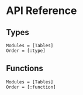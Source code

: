 # API Reference

## Types
```@autodocs
Modules = [Tables]
Order = [:type]
```

## Functions
```@autodocs
Modules = [Tables]
Order = [:function]
```
